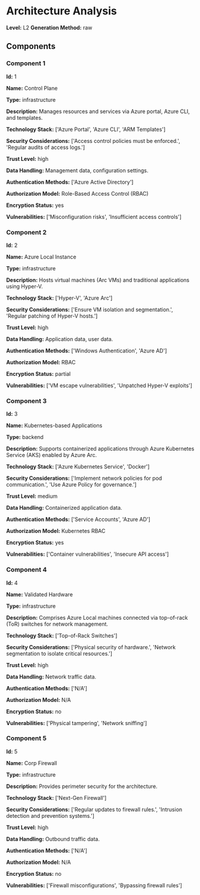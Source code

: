# Architecture Analysis

**Level:** L2
**Generation Method:** raw

## Components

### Component 1

**Id:** 1

**Name:** Control Plane

**Type:** infrastructure

**Description:** Manages resources and services via Azure portal, Azure CLI, and templates.

**Technology Stack:** ['Azure Portal', 'Azure CLI', 'ARM Templates']

**Security Considerations:** ['Access control policies must be enforced.', 'Regular audits of access logs.']

**Trust Level:** high

**Data Handling:** Management data, configuration settings.

**Authentication Methods:** ['Azure Active Directory']

**Authorization Model:** Role-Based Access Control (RBAC)

**Encryption Status:** yes

**Vulnerabilities:** ['Misconfiguration risks', 'Insufficient access controls']

### Component 2

**Id:** 2

**Name:** Azure Local Instance

**Type:** infrastructure

**Description:** Hosts virtual machines (Arc VMs) and traditional applications using Hyper-V.

**Technology Stack:** ['Hyper-V', 'Azure Arc']

**Security Considerations:** ['Ensure VM isolation and segmentation.', 'Regular patching of Hyper-V hosts.']

**Trust Level:** high

**Data Handling:** Application data, user data.

**Authentication Methods:** ['Windows Authentication', 'Azure AD']

**Authorization Model:** RBAC

**Encryption Status:** partial

**Vulnerabilities:** ['VM escape vulnerabilities', 'Unpatched Hyper-V exploits']

### Component 3

**Id:** 3

**Name:** Kubernetes-based Applications

**Type:** backend

**Description:** Supports containerized applications through Azure Kubernetes Service (AKS) enabled by Azure Arc.

**Technology Stack:** ['Azure Kubernetes Service', 'Docker']

**Security Considerations:** ['Implement network policies for pod communication.', 'Use Azure Policy for governance.']

**Trust Level:** medium

**Data Handling:** Containerized application data.

**Authentication Methods:** ['Service Accounts', 'Azure AD']

**Authorization Model:** Kubernetes RBAC

**Encryption Status:** yes

**Vulnerabilities:** ['Container vulnerabilities', 'Insecure API access']

### Component 4

**Id:** 4

**Name:** Validated Hardware

**Type:** infrastructure

**Description:** Comprises Azure Local machines connected via top-of-rack (ToR) switches for network management.

**Technology Stack:** ['Top-of-Rack Switches']

**Security Considerations:** ['Physical security of hardware.', 'Network segmentation to isolate critical resources.']

**Trust Level:** high

**Data Handling:** Network traffic data.

**Authentication Methods:** ['N/A']

**Authorization Model:** N/A

**Encryption Status:** no

**Vulnerabilities:** ['Physical tampering', 'Network sniffing']

### Component 5

**Id:** 5

**Name:** Corp Firewall

**Type:** infrastructure

**Description:** Provides perimeter security for the architecture.

**Technology Stack:** ['Next-Gen Firewall']

**Security Considerations:** ['Regular updates to firewall rules.', 'Intrusion detection and prevention systems.']

**Trust Level:** high

**Data Handling:** Outbound traffic data.

**Authentication Methods:** ['N/A']

**Authorization Model:** N/A

**Encryption Status:** no

**Vulnerabilities:** ['Firewall misconfigurations', 'Bypassing firewall rules']

